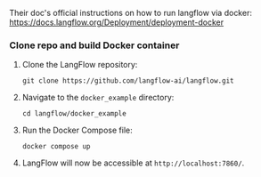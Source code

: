 Their doc's official instructions on how to run langflow via docker:
https://docs.langflow.org/Deployment/deployment-docker

### Clone repo and build Docker container[​](https://docs.langflow.org/Deployment/deployment-docker#ba89773aa8b8425b985bfe7ba91c35cc "Direct link to Clone repo and build Docker container")

1. Clone the LangFlow repository:
	```
	git clone https://github.com/langflow-ai/langflow.git
	```
2. Navigate to the `docker_example` directory:
	```
	cd langflow/docker_example
	```
	
3. Run the Docker Compose file:
	```
	docker compose up
	```

4. LangFlow will now be accessible at `http://localhost:7860/`.